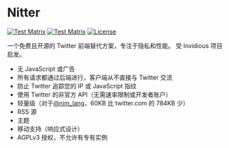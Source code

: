 # Nitter

[![Test Matrix](https://github.com/zedeus/nitter/workflows/Tests/badge.svg)](https://github.com/zedeus/nitter/actions/workflows/run-tests.yml) [![Test Matrix](https://github.com/zedeus/nitter/workflows/Docker/badge.svg)](https://github.com/zedeus/nitter/actions/workflows/build-docker.yml) [![License](https://img.shields.io/github/license/zedeus/nitter?style=flat)](#license)

一个免费且开源的 Twitter 前端替代方案，专注于隐私和性能。
受 Invidious 项目启发。

*   无 JavaScript 或广告
*   所有请求都通过后端进行，客户端从不直接与 Twitter 交流
*   防止 Twitter 追踪您的 IP 或 JavaScript 指纹
*   使用 Twitter 的非官方 API（无需速率限制或开发者账户）
*   轻量级（对于[@nim_lang](https://nitter.net/nim_lang)，60KB 比 twitter.com 的 784KB 少）
*   RSS 源
*   主题
*   移动支持（响应式设计）
*   AGPLv3 授权，不允许有专有实例